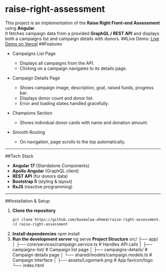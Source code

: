 # raise-right-assessment
This project is an implementation of the **Raise Right Front-end Assessment** using **Angular**.  
It fetches campaign data from a provided **GraphQL / REST API** and displays both a campaigns list and campaign details with donors.
##Live Demo:
 [Live Demo on Vercel](raise-right-assessment-deploy.vercel.app)
 ##Features
- Campaigns List Page  
  - Displays all campaigns from the API.  
  - Clicking on a campaign navigates to its details page.  

- Campaign Details Page  
  - Shows campaign image, description, goal, raised funds, progress bar.  
  - Displays donor count and donor list.  
  - Error and loading states handled gracefully.  

- Champions Section  
  - Shows individual donor cards with name and donation amount.  

- Smooth Routing  
  - On navigation, page scrolls to the top automatically.  
---

##Tech Stack
- **Angular 17** (Standalone Components)
- **Apollo Angular** (GraphQL client)
- **REST API** (for donors data)
- **Bootstrap 5** (styling & layout)
- **RxJS** (reactive programming)

---

##Installation & Setup

1. **Clone the repository**
   ```bash
   git clone https://github.com/basmalaa-ahmed/raise-right-assessment.git
   cd raise-right-assessment
 2. **Install dependencies**
    npm install
3. **Run the development server**
   ng serve
 **Project Structure**
src/
 ├── app/
 │   ├── core/services/campaign.service.ts   # Handles API calls
 │   ├── campaigns-list/                     # Campaign list page
 │   ├── campaigns-details/                  # Campaign details page
 │   └── shared/models/campaign.models.ts    # Campaign interface
 │
 ├── assets/Logomark.png                     # App favicon/logo
 └── index.html
